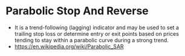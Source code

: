# Parabolic Stop And Reverse

* It is a trend-following (lagging) indicator and may be used to set a trailing stop loss or determine entry or exit points based on prices tending to stay within a parabolic curve during a strong trend.
* https://en.wikipedia.org/wiki/Parabolic_SAR
